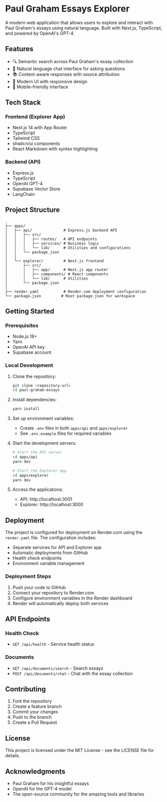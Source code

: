 # Paul Graham Essays Explorer

A modern web application that allows users to explore and interact with Paul Graham's essays using natural language. Built with Next.js, TypeScript, and powered by OpenAI's GPT-4.

## Features

- 🔍 Semantic search across Paul Graham's essay collection
- 💬 Natural language chat interface for asking questions
- 📚 Context-aware responses with source attribution
- 🎨 Modern UI with responsive design
- 📱 Mobile-friendly interface

## Tech Stack

### Frontend (Explorer App)
- Next.js 14 with App Router
- TypeScript
- Tailwind CSS
- shadcn/ui components
- React Markdown with syntax highlighting

### Backend (API)
- Express.js
- TypeScript
- OpenAI GPT-4
- Supabase Vector Store
- LangChain

## Project Structure

```
.
├── apps/
│   ├── api/              # Express.js backend API
│   │   ├── src/
│   │   │   ├── routes/   # API endpoints
│   │   │   ├── services/ # Business logic
│   │   │   └── lib/      # Utilities and configurations
│   │   └── package.json
│   │
│   └── explorer/         # Next.js frontend
│       ├── src/
│       │   ├── app/      # Next.js app router
│       │   ├── components/ # React components
│       │   └── lib/      # Utilities
│       └── package.json
│
├── render.yaml           # Render.com deployment configuration
└── package.json         # Root package.json for workspace
```

## Getting Started

### Prerequisites

- Node.js 18+
- Yarn
- OpenAI API key
- Supabase account

### Local Development

1. Clone the repository:
   ```bash
   git clone <repository-url>
   cd paul-graham-essays
   ```

2. Install dependencies:
   ```bash
   yarn install
   ```

3. Set up environment variables:
   - Create `.env` files in both `apps/api` and `apps/explorer`
   - See `.env.example` files for required variables

4. Start the development servers:
   ```bash
   # Start the API server
   cd apps/api
   yarn dev

   # Start the Explorer app
   cd apps/explorer
   yarn dev
   ```

5. Access the applications:
   - API: http://localhost:3001
   - Explorer: http://localhost:3000

## Deployment

The project is configured for deployment on Render.com using the `render.yaml` file. The configuration includes:

- Separate services for API and Explorer app
- Automatic deployments from GitHub
- Health check endpoints
- Environment variable management

### Deployment Steps

1. Push your code to GitHub
2. Connect your repository to Render.com
3. Configure environment variables in the Render dashboard
4. Render will automatically deploy both services

## API Endpoints

### Health Check
- `GET /api/health` - Service health status

### Documents
- `GET /api/documents/search` - Search essays
- `POST /api/documents/chat` - Chat with the essay collection

## Contributing

1. Fork the repository
2. Create a feature branch
3. Commit your changes
4. Push to the branch
5. Create a Pull Request

## License

This project is licensed under the MIT License - see the LICENSE file for details.

## Acknowledgments

- Paul Graham for his insightful essays
- OpenAI for the GPT-4 model
- The open-source community for the amazing tools and libraries 